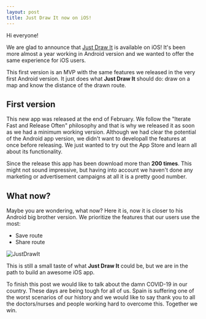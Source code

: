 ```yaml
---
layout: post
title: Just Draw It now on iOS!
---
```


Hi everyone!

We are glad to announce that [Just Draw It](http://bit.ly/justdrawit-landing-ios) is available on iOS! It's been more almost a year working in Android version and we wanted to offer the same experience for iOS users.

This first version is an MVP with the same features we released in the very first Android version. It just does what **Just Draw It** should do: draw on a map and know the distance of the drawn route.

## First version

This new app was released at the end of February. We follow the "Iterate Fast and Release Often" philosophy and that is why we released it as soon as we had a minimum working version. Although we had clear the potential of the Android app version, we didn't want to developall the features at once before releasing. We just wanted to try out the App Store and learn all about its functionality.

Since the release this app has been download more than **200 times**. This might not sound impressive, but having into account we haven't done any marketing or advertisement campaigns at all it is a pretty good number.

## What now?

Maybe you are wondering, what now? Here it is, now it is closer to his Android big brother version. We prioritize the features that our users use the most:

* Save route
* Share route

![JustDrawIt](/public/jdi_ios.gif)

This is still a small taste of what **Just Draw It** could be, but we are in the path to build an awesome iOS app.

To finish this post we would like to talk about the damn COVID-19 in our country. These days are being tough for all of us. Spain is suffering one of the worst scenarios of our history and we would like to say thank you to all the doctors/nurses and people working hard to overcome this. Together we win.
